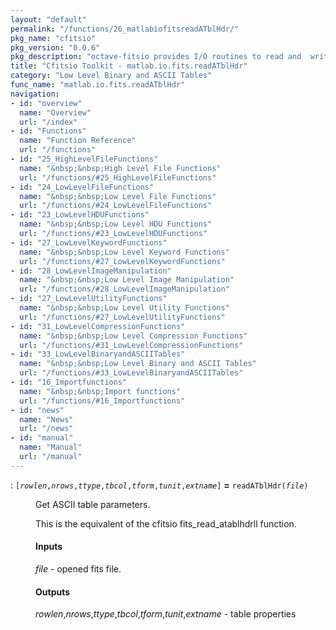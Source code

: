 ```yaml
---
layout: "default"
permalink: "/functions/26_matlabiofitsreadATblHdr/"
pkg_name: "cfitsio"
pkg_version: "0.0.6"
pkg_description: "octave-fitsio provides I/O routines to read and  write FITS (Flexible Image Transport System) files."
title: "Cfitsio Toolkit - matlab.io.fits.readATblHdr"
category: "Low Level Binary and ASCII Tables"
func_name: "matlab.io.fits.readATblHdr"
navigation:
- id: "overview"
  name: "Overview"
  url: "/index"
- id: "Functions"
  name: "Function Reference"
  url: "/functions"
- id: "25_HighLevelFileFunctions"
  name: "&nbsp;&nbsp;High Level File Functions"
  url: "/functions/#25_HighLevelFileFunctions"
- id: "24_LowLevelFileFunctions"
  name: "&nbsp;&nbsp;Low Level File Functions"
  url: "/functions/#24_LowLevelFileFunctions"
- id: "23_LowLevelHDUFunctions"
  name: "&nbsp;&nbsp;Low Level HDU Functions"
  url: "/functions/#23_LowLevelHDUFunctions"
- id: "27_LowLevelKeywordFunctions"
  name: "&nbsp;&nbsp;Low Level Keyword Functions"
  url: "/functions/#27_LowLevelKeywordFunctions"
- id: "28_LowLevelImageManipulation"
  name: "&nbsp;&nbsp;Low Level Image Manipulation"
  url: "/functions/#28_LowLevelImageManipulation"
- id: "27_LowLevelUtilityFunctions"
  name: "&nbsp;&nbsp;Low Level Utility Functions"
  url: "/functions/#27_LowLevelUtilityFunctions"
- id: "31_LowLevelCompressionFunctions"
  name: "&nbsp;&nbsp;Low Level Compression Functions"
  url: "/functions/#31_LowLevelCompressionFunctions"
- id: "33_LowLevelBinaryandASCIITables"
  name: "&nbsp;&nbsp;Low Level Binary and ASCII Tables"
  url: "/functions/#33_LowLevelBinaryandASCIITables"
- id: "16_Importfunctions"
  name: "&nbsp;&nbsp;Import functions"
  url: "/functions/#16_Importfunctions"
- id: "news"
  name: "News"
  url: "/news"
- id: "manual"
  name: "Manual"
  url: "/manual"
---
```

<dl class="first-deftypefn">
<dt class="deftypefn" id="index-_003d"><span class="category-def">: </span><span><code class="def-type">[<var class="var">rowlen</var>,<var class="var">nrows</var>,<var class="var">ttype</var>,<var class="var">tbcol</var>,<var class="var">tform</var>,<var class="var">tunit</var>,<var class="var">extname</var>]</code> <strong class="def-name">=</strong> <code class="def-code-arguments">readATblHdr(<var class="var">file</var>)</code><a class="copiable-link" href='#index-_003d'></a></span></dt>
<dd><p>Get ASCII table parameters.
</p>
<p>This is the equivalent of the cfitsio  fits_read_atablhdrll function.
</p>
<h4 class="subsubheading" id="Inputs">Inputs</h4>
<p><var class="var">file</var> - opened fits file.
</p>
<h4 class="subsubheading" id="Outputs">Outputs</h4>
<p><var class="var">rowlen</var>,<var class="var">nrows</var>,<var class="var">ttype</var>,<var class="var">tbcol</var>,<var class="var">tform</var>,<var class="var">tunit</var>,<var class="var">extname</var> - table properties
 </p></dd></dl>